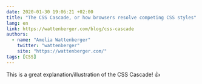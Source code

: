 ```yaml
---
date: 2020-01-30 19:06:21 +02:00
title: "The CSS Cascade, or how browsers resolve competing CSS styles"
lang: en
link: https://wattenberger.com/blog/css-cascade
authors:
  - name: "Amelia Wattenberger"
    twitter: "wattenberger"
    site: "https://wattenberger.com/"
tags: [CSS]
---
```


This is a great explanation/illustration of the CSS Cascade! 👍
